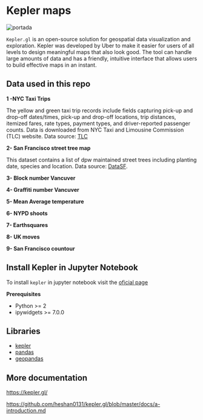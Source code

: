 # Kepler maps

![portada](https://lacontradejaen.com/img/galeria/2021/03/exposicion_mapas_diputacion_jaen-2-30-640.png)

`Kepler.gl` is an open-source solution for geospatial data visualization and exploration. Kepler was developed by Uber to make it easier for users of all levels to design meaningful maps that also look good. The tool can handle large amounts of data and has a friendly, intuitive interface that allows users to build effective maps in an instant.
 
## Data used in this repo

**1 -NYC Taxi Trips**

The yellow and green taxi trip records include fields capturing pick-up and drop-off dates/times, pick-up and drop-off locations, trip distances, itemized fares, rate types, payment types, and driver-reported passenger counts. Data is downloaded from NYC Taxi and Limousine Commission (TLC) website. Data source: [TLC](https://www1.nyc.gov/site/tlc/about/tlc-trip-record-data.page)

**2- San Francisco street tree map**

This dataset contains a list of dpw maintained street trees including planting date, species and location. Data source: [DataSF](https://data.sfgov.org/City-Infrastructure/Street-Tree-List/tkzw-k3nq/data).

**3- Block number Vancuver**

**4- Graffiti number Vancuver**

**5- Mean Average temperature**

**6- NYPD shoots**

**7- Earthsquares** 

**8- UK moves**

**9- San Francisco countour**


## Install Kepler in Jupyter Notebook

To install `kepler` in jupyter notebook visit the [oficial page](https://docs.kepler.gl/docs/keplergl-jupyter)

**Prerequisites**  
- Python >= 2  
- ipywidgets >= 7.0.0

## Libraries

- [kepler](https://kepler.gl/)  
- [pandas](https://pandas.pydata.org/docs/)
- [geopandas](https://geopandas.org/)

## More documentation

https://kepler.gl/

https://github.com/heshan0131/kepler.gl/blob/master/docs/a-introduction.md